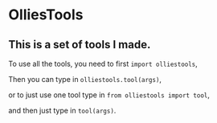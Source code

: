 # OlliesTools

## **This is a set of tools I made.**


To use all the tools, you need to first `import olliestools`,

Then you can type in `olliestools.tool(args)`,

or to just use one tool type in `from olliestools import tool`,

and then just type in `tool(args)`.

